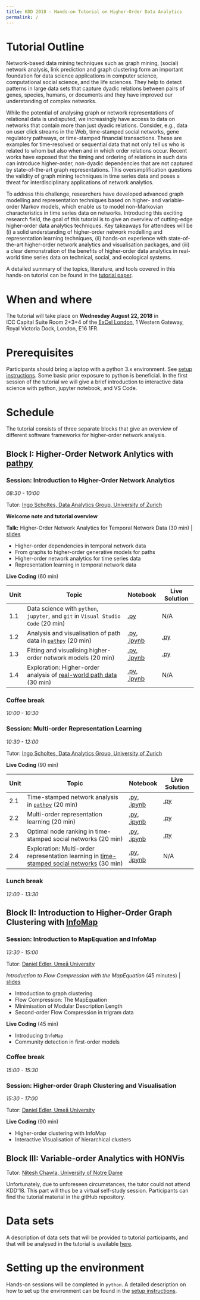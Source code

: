 ```yaml
---
title: KDD 2018 - Hands-on Tutorial on Higher-Order Data Analytics
permalink: /
---
```


# Tutorial Outline

Network-based data mining techniques such as graph mining, (social) network analysis, link prediction and graph clustering form an important foundation for data science applications in computer science, computational social science, and the life sciences. They help to detect patterns in large data sets that capture dyadic relations between pairs of genes, species, humans, or documents and they have improved our understanding of complex networks.

While the potential of analysing graph or network representations of relational data is undisputed, we increasingly have access to data on networks that contain more than just dyadic relations. Consider, e.g., data on user click streams in the Web, time-stamped social networks, gene regulatory pathways, or time-stamped financial transactions. These are examples for time-resolved or sequential data that not only tell us who is related to whom but also when and in which order relations occur. Recent works have exposed that the timing and ordering of relations in such data can introduce higher-order, non-dyadic dependencies that are not captured by state-of-the-art graph representations. This oversimplification questions the validity of graph mining techniques in time series data and poses a threat for interdisciplinary applications of network analytics.


To address this challenge, researchers have developed advanced graph modelling and representation techniques based on higher- and variable-order Markov models, which enable us to model non-Markovian characteristics in time series data on networks. Introducing this exciting research field, the goal of this tutorial is to give an overview of cutting-edge higher-order data analytics techniques. Key takeaways for attendees will be (i) a solid understanding of higher-order network modelling and representation learning techniques, (ii) hands-on experience with state-of-the-art higher-order network analytics and visualisation packages, and (iii) a clear demonstration of the benefits of higher-order data analytics in real-world time series data on technical, social, and ecological systems.

A detailed summary of the topics, literature, and tools covered in this hands-on tutorial can be found in the [tutorial paper](https://www.researchgate.net/publication/325168357_Beyond_Graph_Mining_Higher-Order_Data_Analytics_for_Temporal_Network_Data).

# When and where

The tutorial will take place on **Wednesday August 22, 2018** in ICC Capital Suite Room 2+3+4 of the [ExCel London](https://www.excel.london/organiser/venue-map), 1 Western Gateway, Royal Victoria Dock, London, E16 1FR.

# Prerequisites

Participants should bring a laptop with a python 3.x environment. See [setup instructions](/kdd2018-tutorial/setup). Some basic prior exposure to python is beneficial. In the first session of the tutorial we will give a brief introduction to interactive data science with python, jupyter notebook, and VS Code.

# Schedule

The tutorial consists of three separate blocks that give an overview of different software frameworks for higher-order network analysis.

## Block I: Higher-Order Network Anlytics with [pathpy](http://www.pathpy.net)

### Session: Introduction to Higher-Order Network Analytics
*08:30 - 10:00*

Tutor: [Ingo Scholtes, Data Analytics Group, University of Zurich](http://ifi.uzh.ch/dag)

**Welcome note and tutorial overview**  

**Talk:** Higher-Order Network Analytics for Temporal Network Data (30 min) | [slides](https://github.com/IngoScholtes/kdd2018-tutorial/blob/master/talks/)
- Higher-order dependencies in temporal network data
- From graphs to higher-order generative models for paths
- Higher-order network analytics for time series data
- Representation learning in temporal network data

**Live Coding** (60 min)  

Unit | Topic | Notebook | Live Solution
----|----|----|----
1.1 | Data science with `python`, `jupyter`, and `git` in `Visual Studio Code` (20 min) | [.py](https://github.com/IngoScholtes/kdd2018-tutorial/blob/master/code/1_1_vscode_jupyter.py) | N/A
1.2 | Analysis and visualisation of path data in [`pathpy`](http://www.pathpy.net) (20 min) | [.py](https://github.com/IngoScholtes/kdd2018-tutorial/blob/master/code/1_2_pathpy.py), [.ipynb](https://github.com/IngoScholtes/kdd2018-tutorial/blob/master/code/1_2_pathpy.ipynb) | [.py](https://github.com/IngoScholtes/kdd2018-tutorial/blob/master/live_solutions/1_2_pathpy.py)  
1.3 | Fitting and visualising higher-order network models (20 min) | [.py](https://github.com/IngoScholtes/kdd2018-tutorial/blob/master/code/1_3_higher_order.py),  [.ipynb](https://github.com/IngoScholtes/kdd2018-tutorial/blob/master/code/1_3_higher_order.ipynb) | [.py](https://github.com/IngoScholtes/kdd2018-tutorial/blob/master/live_solutions/1_3_higher_order.py)
1.4 | Exploration: Higher-order analysis of [real-world path data](https://github.com/IngoScholtes/kdd2018-tutorial/tree/master/data) (30 min) | [.py](https://github.com/IngoScholtes/kdd2018-tutorial/blob/master/code/1_4_exploration.py), [.ipynb](https://github.com/IngoScholtes/kdd2018-tutorial/blob/master/code/1_4_exploration.ipynb) | N/A

### Coffee break
*10:00 - 10:30*

### Session: Multi-order Representation Learning
*10:30 - 12:00*

Tutor: [Ingo Scholtes, Data Analytics Group, University of Zurich](http://ifi.uzh.ch/dag)

**Live Coding** (90 min)

Unit | Topic | Notebook | Live Solution
----|----|----|----
2.1 | Time-stamped network analysis in [`pathpy`](http://www.pathpy.net) (20 min) | [.py](https://github.com/IngoScholtes/kdd2018-tutorial/blob/master/code/2_1_temporal_networks.py), [.ipynb](https://github.com/IngoScholtes/kdd2018-tutorial/blob/master/code/2_1_temporal_networks.ipynb) | [.py](https://github.com/IngoScholtes/kdd2018-tutorial/blob/master/live_solutions/2_1_temporal_networks.py)
2.2 | Multi-order representation learning (20 min) | [.py](https://github.com/IngoScholtes/kdd2018-tutorial/blob/master/code/2_2_multi_order.py), [.ipynb](https://github.com/IngoScholtes/kdd2018-tutorial/blob/master/code/2_2_multi_order.ipynb) | [.py](https://github.com/IngoScholtes/kdd2018-tutorial/blob/master/live_solutions/2_2_multi_order.py)  
2.3 | Optimal node ranking in time-stamped social networks (20 min) | [.py](https://github.com/IngoScholtes/kdd2018-tutorial/blob/master/code/2_3_cross_validation.py), [.ipynb](https://github.com/IngoScholtes/kdd2018-tutorial/blob/master/code/2_3_cross_validation.ipynb) | [.py](https://github.com/IngoScholtes/kdd2018-tutorial/blob/master/live_solutions/2_3_cross_validation.py)
2.4 | Exploration: Multi-order representation learning in [time-stamped social networks](https://github.com/IngoScholtes/kdd2018-tutorial/tree/master/data) (30 min) | [.py](https://github.com/IngoScholtes/kdd2018-tutorial/blob/master/code/2_4_exploration.py),  [.ipynb](https://github.com/IngoScholtes/kdd2018-tutorial/blob/master/code/2_4_exploration.ipynb) | N/A

### Lunch break
*12:00 - 13:30*

## Block II: Introduction to Higher-Order Graph Clustering with [InfoMap](http://www.mapequation.org)

### Session: Introduction to MapEquation and InfoMap
*13:30 - 15:00*

Tutor: [Daniel Edler, Ume&aring; University](https://www.umu.se/en/staff/daniel-edler/)

*Introduction to Flow Compression with the MapEquation* (45 minutes) | [slides](http://...)
- Introduction to graph clustering
- Flow Compression: The MapEquation
- Minimisation of Modular Description Length
- Second-order Flow Compression in trigram data

**Live Coding** (45 min)
- Introducing `InfoMap`
- Community detection in first-order models

### Coffee break
*15:00 - 15:30*

### Session: Higher-order Graph Clustering and Visualisation
*15:30 - 17:00*

Tutor: [Daniel Edler, Ume&aring; University](https://www.umu.se/en/staff/daniel-edler/)

**Live Coding** (90 min)
- Higher-order clustering with InfoMap
- Interactive Visualisation of hierarchical clusters


## Block III: Variable-order Analytics with HONVis

Tutor: [Nitesh Chawla, University of Notre Dame](https://www3.nd.edu/~nchawla/)

Unfortunately, due to unforeseen circumstances, the tutor could not attend KDD'18. This part will thus be a virtual self-study session. Participants can find the tutorial material in the gitHub repository.

# Data sets

A description of data sets that will be provided to tutorial participants, and that will be analysed in the tutorial is available [here](https://github.com/IngoScholtes/kdd2018-tutorial/tree/master/data).

# Setting up the environment

Hands-on sessions will be completed in `python`. A detailed description on how to set up the environment can be found in the [setup instructions](/kdd2018-tutorial/setup).